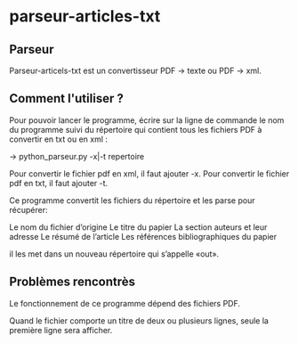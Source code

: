 # parseur-articles-txt

## Parseur
Parseur-articels-txt est un convertisseur PDF -> texte ou PDF -> xml.

## Comment l'utiliser ?

Pour pouvoir lancer le programme, écrire sur la ligne de commande le nom du programme suivi du répertoire qui contient tous les fichiers PDF à convertir en txt ou en xml :

→  python_parseur.py -x|-t repertoire

Pour convertir le fichier pdf en xml, il faut ajouter -x.
Pour convertir le fichier pdf en txt, il faut ajouter -t.

Ce programme convertit les fichiers du répertoire et les parse pour récupérer: 

<article>
<preamble> Le nom du fichier d’origine </preamble>
<titre> Le titre du papier </titre>
<auteur> La section auteurs et leur adresse </auteur>
<abstract> Le résumé de l’article </abstract>
<biblio> Les références bibliographiques du papier</biblio>
</article>

il les met dans un nouveau répertoire qui s’appelle «out».

## Problèmes rencontrès

Le fonctionnement de ce programme dépend des fichiers PDF.

Quand le fichier comporte un titre de deux ou plusieurs lignes, seule la première ligne sera afficher.


